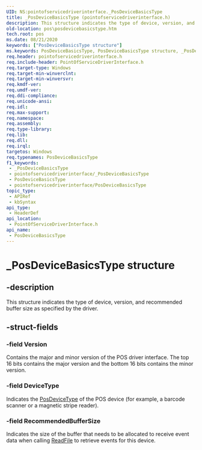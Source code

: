 ```yaml
---
UID: NS:pointofservicedriverinterface._PosDeviceBasicsType
title: _PosDeviceBasicsType (pointofservicedriverinterface.h)
description: This structure indicates the type of device, version, and recommended buffer size as specified by the driver.
old-location: pos\posdevicebasicstype.htm
tech.root: pos
ms.date: 08/21/2020
keywords: ["PosDeviceBasicsType structure"]
ms.keywords: PosDeviceBasicsType, PosDeviceBasicsType structure, _PosDeviceBasicsType, pointofservicedriverinterface/PosDeviceBasicsType, pos.posdevicebasicstype
req.header: pointofservicedriverinterface.h
req.include-header: PointOfServiceDriverInterface.h
req.target-type: Windows
req.target-min-winverclnt: 
req.target-min-winversvr: 
req.kmdf-ver: 
req.umdf-ver: 
req.ddi-compliance: 
req.unicode-ansi: 
req.idl: 
req.max-support: 
req.namespace: 
req.assembly: 
req.type-library: 
req.lib: 
req.dll: 
req.irql: 
targetos: Windows
req.typenames: PosDeviceBasicsType
f1_keywords:
 - _PosDeviceBasicsType
 - pointofservicedriverinterface/_PosDeviceBasicsType
 - PosDeviceBasicsType
 - pointofservicedriverinterface/PosDeviceBasicsType
topic_type:
 - APIRef
 - kbSyntax
api_type:
 - HeaderDef
api_location:
 - PointOfServiceDriverInterface.h
api_name:
 - PosDeviceBasicsType
---
```


# _PosDeviceBasicsType structure


## -description

This structure indicates the type of device, version, and recommended buffer size as specified by the driver.

## -struct-fields

### -field Version

Contains the major and minor version of the POS driver interface. The top 16 bits contains the major version and the bottom 16 bits contains the minor version.

### -field DeviceType

Indicates the [PosDeviceType](../pointofservicecommontypes/ne-pointofservicecommontypes-_posdevicetype.md) of the POS device (for example, a barcode scanner or a magnetic stripe reader).

### -field RecommendedBufferSize

Indicates the size of the buffer that needs to be allocated to receive event data when calling [ReadFile](/windows/win32/api/fileapi/nf-fileapi-readfile) to retrieve events for this device.

